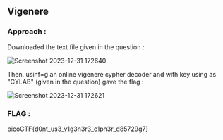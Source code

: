 ## Vigenere



### Approach :

Downloaded the text file given in the question :

![Screenshot 2023-12-31 172640](https://github.com/parthhhhh21/picoCTF-writeups/assets/148140667/8d22b534-51d0-43ac-b6c9-8bd253ef320f)

Then, usinf=g an online vigenere cypher decoder and with key using as "CYLAB" (given in the question) gave the flag :

![Screenshot 2023-12-31 172621](https://github.com/parthhhhh21/picoCTF-writeups/assets/148140667/1a26a0ed-a950-4157-a260-59a22343dc6a)


### FLAG :

picoCTF{d0nt_us3_v1g3n3r3_c1ph3r_d85729g7}
